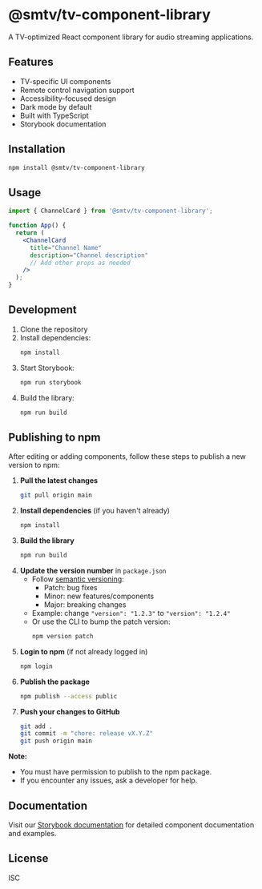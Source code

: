 # @smtv/tv-component-library

A TV-optimized React component library for audio streaming applications.

## Features

- TV-specific UI components
- Remote control navigation support
- Accessibility-focused design
- Dark mode by default
- Built with TypeScript
- Storybook documentation

## Installation

```bash
npm install @smtv/tv-component-library
```

## Usage

```jsx
import { ChannelCard } from '@smtv/tv-component-library';

function App() {
  return (
    <ChannelCard
      title="Channel Name"
      description="Channel description"
      // Add other props as needed
    />
  );
}
```

## Development

1. Clone the repository
2. Install dependencies:
   ```bash
   npm install
   ```
3. Start Storybook:
   ```bash
   npm run storybook
   ```
4. Build the library:
   ```bash
   npm run build
   ```

## Publishing to npm

After editing or adding components, follow these steps to publish a new version to npm:

1. **Pull the latest changes**
   ```bash
   git pull origin main
   ```
2. **Install dependencies** (if you haven't already)
   ```bash
   npm install
   ```
3. **Build the library**
   ```bash
   npm run build
   ```
4. **Update the version number** in `package.json`
   - Follow [semantic versioning](https://semver.org/):
     - Patch: bug fixes
     - Minor: new features/components
     - Major: breaking changes
   - Example: change `"version": "1.2.3"` to `"version": "1.2.4"`
   - Or use the CLI to bump the patch version:
     ```bash
     npm version patch
     ```
5. **Login to npm** (if not already logged in)
   ```bash
   npm login
   ```
6. **Publish the package**
   ```bash
   npm publish --access public
   ```
7. **Push your changes to GitHub**
   ```bash
   git add .
   git commit -m "chore: release vX.Y.Z"
   git push origin main
   ```

**Note:**
- You must have permission to publish to the npm package.
- If you encounter any issues, ask a developer for help.

## Documentation

Visit our [Storybook documentation](https://smtv.github.io/tv-component-library) for detailed component documentation and examples.

## License

ISC 